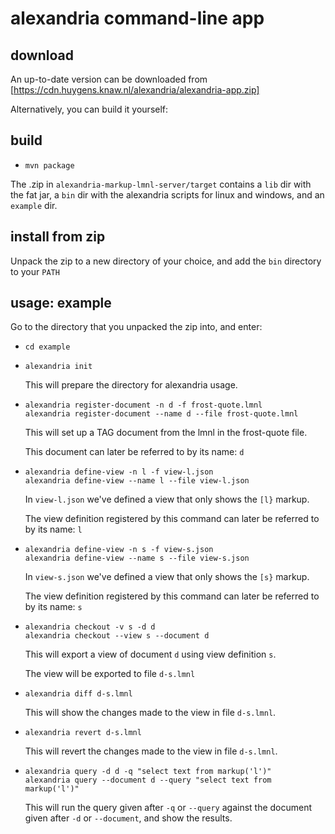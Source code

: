 # alexandria command-line app

## download

An up-to-date version can be downloaded from [https://cdn.huygens.knaw.nl/alexandria/alexandria-app.zip]

Alternatively, you can build it yourself:

## build
- `mvn package`

The .zip in `alexandria-markup-lmnl-server/target` contains a `lib` dir with the fat jar,
 a `bin` dir with the alexandria scripts for linux and windows,
 and an `example` dir.

## install from zip

Unpack the zip to a new directory of your choice, and add the `bin` directory to your `PATH`

## usage: example

Go to the directory that you unpacked the zip into, and enter:

* `cd example`

* `alexandria init`

  This will prepare the directory for alexandria usage.

* `alexandria register-document -n d -f frost-quote.lmnl`  
  `alexandria register-document --name d --file frost-quote.lmnl`

  This will set up a TAG document from the lmnl in the frost-quote file.
  
  This document can later be referred to by its name: `d`

* `alexandria define-view -n l -f view-l.json`  
  `alexandria define-view --name l --file view-l.json`
  
  In `view-l.json` we've defined a view that only shows the `[l}` markup.
  
  The view definition registered by this command can later be referred to by its name: `l`

* `alexandria define-view -n s -f view-s.json`  
  `alexandria define-view --name s --file view-s.json`

  In `view-s.json` we've defined a view that only shows the `[s}` markup.
  
  The view definition registered by this command can later be referred to by its name: `s`

* `alexandria checkout -v s -d d`  
  `alexandria checkout --view s --document d`

  This will export a view of document `d` using view definition `s`.
  
  The view will be exported to file `d-s.lmnl`
  
* `alexandria diff d-s.lmnl`

  This will show the changes made to the view in file `d-s.lmnl`.
  
* `alexandria revert d-s.lmnl`

  This will revert the changes made to the view in file `d-s.lmnl`.

* `alexandria query -d d -q "select text from markup('l')"`  
  `alexandria query --document d --query "select text from markup('l')"`

  This will run the query given after `-q` or `--query` against the document given after `-d` or `--document`, and show the results.

